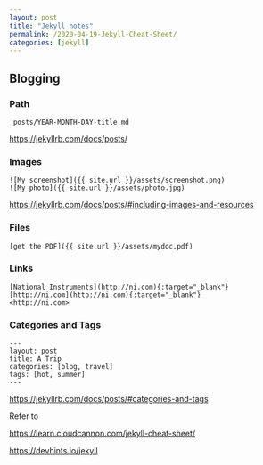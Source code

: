 ```yaml
---
layout: post
title: "Jekyll notes"
permalink: /2020-04-19-Jekyll-Cheat-Sheet/
categories: [jekyll]
---
```


## Blogging

### Path
```console
_posts/YEAR-MONTH-DAY-title.md
```
<https://jekyllrb.com/docs/posts/>

### Images

```console
![My screenshot]({{ site.url }}/assets/screenshot.png)
![My photo]({{ site.url }}/assets/photo.jpg)
```

<https://jekyllrb.com/docs/posts/#including-images-and-resources>

### Files

```console
[get the PDF]({{ site.url }}/assets/mydoc.pdf)
```

### Links

```console
[National Instruments](http://ni.com){:target="_blank"}
[http://ni.com](http://ni.com){:target="_blank"}
<http://ni.com>
```

### Categories and Tags

```console
---
layout: post
title: A Trip
categories: [blog, travel]
tags: [hot, summer]
---
```

<https://jekyllrb.com/docs/posts/#categories-and-tags>

Refer to

<https://learn.cloudcannon.com/jekyll-cheat-sheet/>

<https://devhints.io/jekyll>

